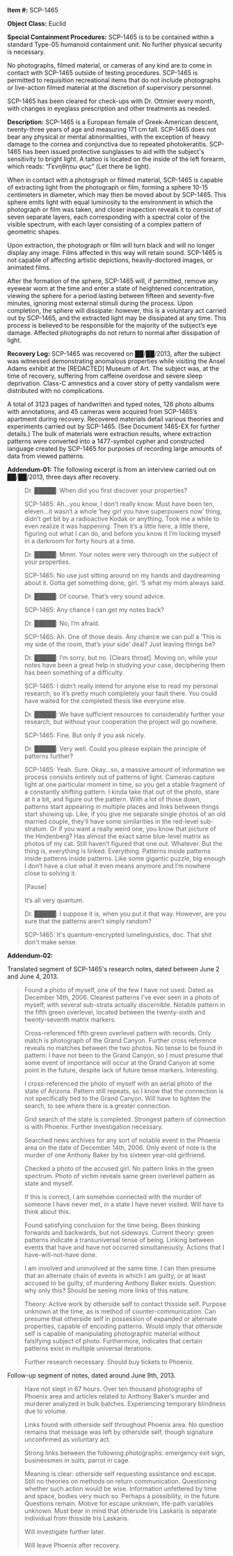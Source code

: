 **Item #:** SCP-1465

**Object Class:** Euclid

**Special Containment Procedures:** SCP-1465 is to be contained within a standard Type-05 humanoid containment unit. No further physical security is necessary.

No photographs, filmed material, or cameras of any kind are to come in contact with SCP-1465 outside of testing procedures. SCP-1465 is permitted to requisition recreational items that do not include photographs or live-action filmed material at the discretion of supervisory personnel.

SCP-1465 has been cleared for check-ups with Dr. Ottmier every month, with changes in eyeglass prescription and other treatments as needed.

**Description:** SCP-1465 is a European female of Greek-American descent, twenty-three years of age and measuring 171 cm tall. SCP-1465 does not bear any physical or mental abnormalities, with the exception of heavy damage to the cornea and conjunctiva due to repeated photokeratitis. SCP-1465 has been issued protective sunglasses to aid with the subject's sensitivity to bright light. A tattoo is located on the inside of the left forearm, which reads: “Γενηθήτω φως” (Let there be light).

When in contact with a photograph or filmed material, SCP-1465 is capable of extracting light from the photograph or film, forming a sphere 10-15 centimeters in diameter, which may then be moved about by SCP-1465. This sphere emits light with equal luminosity to the environment in which the photograph or film was taken, and closer inspection reveals it to consist of seven separate layers, each corresponding with a spectral color of the visible spectrum, with each layer consisting of a complex pattern of geometric shapes.

Upon extraction, the photograph or film will turn black and will no longer display any image. Films affected in this way will retain sound. SCP-1465 is not capable of affecting artistic depictions, heavily-doctored images, or animated films.

After the formation of the sphere, SCP-1465 will, if permitted, remove any eyewear worn at the time and enter a state of heightened concentration, viewing the sphere for a period lasting between fifteen and seventy-five minutes, ignoring most external stimuli during the process. Upon completion, the sphere will dissipate: however, this is a voluntary act carried out by SCP-1465, and the extracted light may be dissipated at any time. This process is believed to be responsible for the majority of the subject’s eye damage. Affected photographs do not return to normal after dissipation of light.

**Recovery Log:** SCP-1465 was recovered on ██/██/2013, after the subject was witnessed demonstrating anomalous properties while visiting the Ansel Adams exhibit at the \[REDACTED\] Museum of Art. The subject was, at the time of recovery, suffering from caffeine overdose and severe sleep deprivation. Class-C amnestics and a cover story of petty vandalism were distributed with no complications.

A total of 3123 pages of handwritten and typed notes, 126 photo albums with annotations, and 45 cameras were acquired from SCP-1465’s apartment during recovery. Recovered materials detail various theories and experiments carried out by SCP-1465. (See Document 1465-EX for further details.) The bulk of materials were extraction results, where extraction patterns were converted into a 1477-symbol cypher and constructed language created by SCP-1465 for purposes of recording large amounts of data from viewed patterns.

**Addendum-01:** The following excerpt is from an interview carried out on ██/██/2013, three days after recovery.

> Dr. █████: When did you first discover your properties?
> 
> SCP-1465: Ah…you know, I don’t really know. Must have been ten, eleven…it wasn’t a whole ‘hey girl you have superpowers now’ thing, didn’t get bit by a radioactive Kodak or anything. Took me a while to even realize it was happening. Then it’s a little here, a little there, figuring out what I can do, and before you know it I’m locking myself in a darkroom for forty hours at a time.
> 
> Dr. █████: Mmm. Your notes were very thorough on the subject of your properties.
> 
> SCP-1465: No use just sitting around on my hands and daydreaming about it. Gotta get something done, girl. ‘S what my mom always said.
> 
> Dr. █████: Of course. That’s very sound advice.
> 
> SCP-1465: Any chance I can get my notes back?
> 
> Dr. █████: No, I’m afraid.
> 
> SCP-1465: Ah. One of those deals. Any chance we can pull a ‘This is my side of the room, that’s your side’ deal? Just leaving things be?
> 
> Dr. █████: I’m sorry, but no. \[Clears throat\]. Moving on, while your notes have been a great help in studying your case, deciphering them has been something of a difficulty.
> 
> SCP-1465: I didn’t really intend for anyone else to read my personal research, so it’s pretty much completely your fault there. You could have waited for the completed thesis like everyone else.
> 
> Dr. █████: We have sufficient resources to considerably further your research, but without your cooperation the project will go nowhere.
> 
> SCP-1465: Fine. But only if you ask nicely.
> 
> Dr. █████: Very well. Could you please explain the principle of patterns further?
> 
> SCP-1465: Yeah. Sure. Okay…so, a massive amount of information we process consists entirely out of patterns of light. Cameras capture light at one particular moment in time, so you get a stable fragment of a constantly shifting pattern. I kinda take that out of the photo, stare at it a bit, and figure out the pattern. With a lot of those down, patterns start appearing in multiple places and links between things start showing up. Like, if you give me separate single photos of an old married couple, they’ll have some similarities in the red-level sub-stratum. Or if you want a really weird one, you know that picture of the Hindenberg? Has almost the exact same blue-level matrix as photos of my cat. Still haven’t figured that one out. Whatever. But the thing is, everything is linked. Everything. Patterns inside patterns inside patterns inside patterns. Like some gigantic puzzle, big enough I don’t have a clue what it even means anymore and I’m nowhere close to solving it.
> 
> \[Pause\]
> 
> It’s all very quantum.
> 
> Dr. █████: I suppose it is, when you put it that way. However, are you sure that the patterns aren’t simply random?
> 
> SCP-1465: It's quantum-encrypted lumelinguistics, doc. That shit don't make sense.

**Addendum-02:**

Translated segment of SCP-1465's research notes, dated between June 2 and June 4, 2013.

> Found a photo of myself, one of the few I have not used. Dated as December 14th, 2006. Clearest patterns I’ve ever seen in a photo of myself, with several sub-strata actually discernible. Notable pattern in the fifth green overlevel, located between the twenty-sixth and twenty-seventh matrix markers.
> 
> Cross-referenced fifth green overlevel pattern with records. Only match is photograph of the Grand Canyon. Further cross reference reveals no matches between the two photos. No tense to be found in pattern: I have not been to the Grand Canyon, so I must presume that some event of importance will occur at the Grand Canyon at some point in the future, despite lack of future tense markers. Interesting.
> 
> I cross-referenced the photo of myself with an aerial photo of the state of Arizona. Pattern still repeats, so I know that the connection is not specifically tied to the Grand Canyon. Will have to tighten the search, to see where there is a greater connection.
> 
> Grid search of the state is completed. Strongest pattern of connection is with Phoenix. Further investigation necessary.
> 
> Searched news archives for any sort of notable event in the Phoenix area on the date of December 14th, 2006. Only event of note is the murder of one Anthony Baker by his sixteen year-old girlfriend.
> 
> Checked a photo of the accused girl. No pattern links in the green spectrum. Photo of victim reveals same green overlevel pattern as state and myself.
> 
> If this is correct, I am somehow connected with the murder of someone I have never met, in a state I have never visited. Will have to think about this.
> 
> Found satisfying conclusion for the time being. Been thinking forwards and backwards, but not sideways. Current theory: green patterns indicate a transuniversal tense of being. Linking between events that have and have not occurred simultaneously. Actions that I have-will-not-have done.
> 
> I am involved and uninvolved at the same time. I can then presume that an alternate chain of events in which I am guilty, or at least accused to be guilty, of murdering Anthony Baker exists. Question: why only this? Should be seeing more links of this nature.
> 
> Theory: Active work by otherside self to contact thisside self. Purpose unknown at the time, as is method of counter-communication. Can presume that otherside self in possession of expanded or alternate properties, capable of encoding patterns. Would imply that otherside self is capable of manipulating photographic material without falsifying subject of photo. Furthermore, indicates that certain patterns exist in multiple universal iterations.
> 
> Further research necessary. Should buy tickets to Phoenix.

Follow-up segment of notes, dated around June 9th, 2013.

> Have not slept in 67 hours. Over ten thousand photographs of Phoenix area and articles related to Anthony Baker’s murder and murderer analyzed in bulk batches. Experiencing temporary blindness due to volume.
> 
> Links found with otherside self throughout Phoenix area. No question remains that message was left by otherside self, though signature unconfirmed as voluntary act.
> 
> Strong links between the following photographs: emergency exit sign, businessmen in suits, parrot in cage.
> 
> Meaning is clear: otherside self requesting assistance and escape. Still no theories on methods on return communication. Questioning whether such action would be wise. Information unfettered by time and space, bodies very much so. Perhaps a possibility, in the future. Questions remain. Motive for escape unknown, life-path variables unknown. Must bear in mind that otherside Iris Laskaris is separate individual from thisside Iris Laskaris.
> 
> Will investigate further later.
> 
> Will leave Phoenix after recovery.